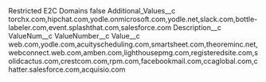 <?xml version="1.0" encoding="UTF-8"?>
<CustomMetadata xmlns="http://soap.sforce.com/2006/04/metadata" xmlns:xsi="http://www.w3.org/2001/XMLSchema-instance" xmlns:xsd="http://www.w3.org/2001/XMLSchema">
    <label>Restricted E2C Domains</label>
    <protected>false</protected>
    <values>
        <field>Additional_Values__c</field>
        <value xsi:type="xsd:string">torchx.com,hipchat.com,yodle.onmicrosoft.com,yodle.net,slack.com,bottle-labeler.com,event.splashthat.com,salesforce.com</value>
    </values>
    <values>
        <field>Description__c</field>
        <value xsi:nil="true"/>
    </values>
    <values>
        <field>ValueNum__c</field>
        <value xsi:nil="true"/>
    </values>
    <values>
        <field>ValueNumber__c</field>
        <value xsi:nil="true"/>
    </values>
    <values>
        <field>Value__c</field>
        <value xsi:type="xsd:string">web.com,yodle.com,acuityscheduling.com,smartsheet.com,theoreminc.net,webconnect.web.com,amben.com,lighthousepmg.com,registeredsite.com,solidcactus.com,crestcom.com,rpm.com,facebookmail.com,ccaglobal.com,chatter.salesforce.com,acquisio.com</value>
    </values>
</CustomMetadata>
